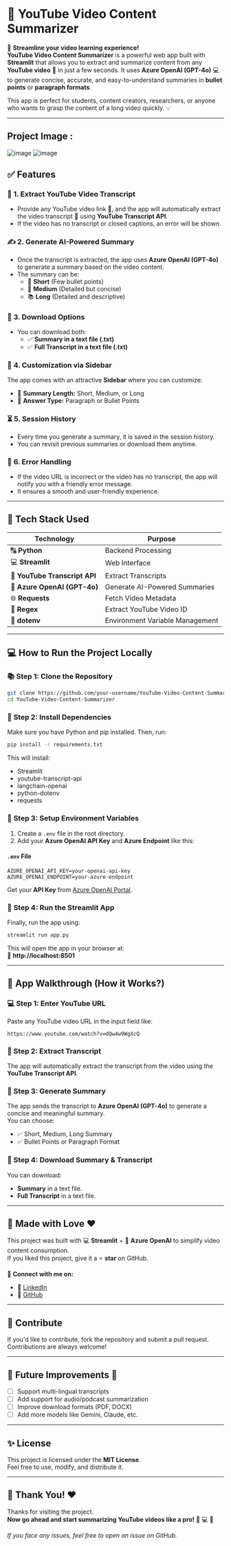 # 🎥 **YouTube Video Content Summarizer**

🚀 **Streamline your video learning experience!**  
**YouTube Video Content Summarizer** is a powerful web app built with **Streamlit** that allows you to extract and summarize content from any **YouTube video** 🎥 in just a few seconds. It uses **Azure OpenAI (GPT-4o)** 💻 to generate concise, accurate, and easy-to-understand summaries in **bullet points** or **paragraph formats**.  

This app is perfect for students, content creators, researchers, or anyone who wants to grasp the content of a long video quickly. 💡

---

## Project Image :
![image](https://github.com/user-attachments/assets/a369c063-70e0-484e-b1aa-fec3c4fea035)
![image](https://github.com/user-attachments/assets/db93ba37-1b5b-4dbd-b4d9-8140c789ec5d)



## ✅ **Features**

### 🚀 **1. Extract YouTube Video Transcript**
- Provide any YouTube video link 🔗, and the app will automatically extract the video transcript 🎤 using **YouTube Transcript API**.  
- If the video has no transcript or closed captions, an error will be shown.  

### ✍️ **2. Generate AI-Powered Summary**
- Once the transcript is extracted, the app uses **Azure OpenAI (GPT-4o)** to generate a summary based on the video content.  
- The summary can be:  
  - 📛 **Short** (Few bullet points)  
  - 📖 **Medium** (Detailed but concise)  
  - 📚 **Long** (Detailed and descriptive)  

### 📂 **3. Download Options**
- You can download both:  
  - ✅ **Summary in a text file (.txt)**  
  - ✅ **Full Transcript in a text file (.txt)**  

### 🌟 **4. Customization via Sidebar**
The app comes with an attractive **Sidebar** where you can customize:  
- 🔹 **Summary Length:** Short, Medium, or Long  
- 🔹 **Answer Type:** Paragraph or Bullet Points  

### ⏳ **5. Session History**
- Every time you generate a summary, it is saved in the session history.  
- You can revisit previous summaries or download them anytime.  

### 💖 **6. Error Handling**
- If the video URL is incorrect or the video has no transcript, the app will notify you with a friendly error message.  
- It ensures a smooth and user-friendly experience.  

---

## 🎨 **Tech Stack Used**
| Technology | Purpose |
|------------|---------|
| 🔠 **Python** | Backend Processing  |
| 💻 **Streamlit** | Web Interface  |
| 🎤 **YouTube Transcript API** | Extract Transcripts  |
| 🤖 **Azure OpenAI (GPT-4o)** | Generate AI-Powered Summaries  |
| 🌐 **Requests** | Fetch Video Metadata  |
| 🔗 **Regex** | Extract YouTube Video ID  |
| 📃 **dotenv** | Environment Variable Management  |

---

## 💻 **How to Run the Project Locally**

### 📚 **Step 1: Clone the Repository**
```bash
git clone https://github.com/your-username/YouTube-Video-Content-Summarizer.git
cd YouTube-Video-Content-Summarizer
```

### 💽 **Step 2: Install Dependencies**
Make sure you have Python and pip installed. Then, run:
```bash
pip install -r requirements.txt
```

This will install:
- Streamlit
- youtube-transcript-api
- langchain-openai
- python-dotenv
- requests

### 🔑 **Step 3: Setup Environment Variables**
1. Create a `.env` file in the root directory.  
2. Add your **Azure OpenAI API Key** and **Azure Endpoint** like this:  

#### `.env` File
```
AZURE_OPENAI_API_KEY=your-openai-api-key
AZURE_OPENAI_ENDPOINT=your-azure-endpoint
```

Get your **API Key** from [Azure OpenAI Portal](https://azure.microsoft.com/en-us/products/cognitive-services/openai-service/).  

### 🌟 **Step 4: Run the Streamlit App**
Finally, run the app using:
```bash
streamlit run app.py
```

This will open the app in your browser at:  
🔗 **http://localhost:8501**

---

## 🌟 **App Walkthrough (How it Works?)**
### 💻 Step 1: Enter YouTube URL
Paste any YouTube video URL in the input field like:  
```
https://www.youtube.com/watch?v=dQw4w9WgXcQ
```

### 🎤 Step 2: Extract Transcript
The app will automatically extract the transcript from the video using the **YouTube Transcript API**.  

### 🤖 Step 3: Generate Summary
The app sends the transcript to **Azure OpenAI (GPT-4o)** to generate a concise and meaningful summary.  
You can choose:  
- ✅ Short, Medium, Long Summary  
- ✅ Bullet Points or Paragraph Format  

### 📂 Step 4: Download Summary & Transcript
You can download:  
- **Summary** in a text file.  
- **Full Transcript** in a text file.  

---

## 🎁 **Made with Love ❤️**
This project was built with 💻 **Streamlit** + 🤖 **Azure OpenAI** to simplify video content consumption.  
If you liked this project, give it a ⭐ **star** on GitHub.  

🔗 **Connect with me on:**  
- 🌟 [LinkedIn]([https://www.linkedin.com/in/prateek-gaur-3099a7228/])  
- 🔗 [GitHub]([https://github.com/your-username](https://github.com/DrDarkShadow))  

---

## 🤝 **Contribute**
If you'd like to contribute, fork the repository and submit a pull request. Contributions are always welcome!  

---

## 🌟 **Future Improvements 🚀**
- [ ] Support multi-lingual transcripts  
- [ ] Add support for audio/podcast summarization  
- [ ] Improve download formats (PDF, DOCX)  
- [ ] Add more models like Gemini, Claude, etc.  

---

## ✨ **License**
This project is licensed under the **MIT License**.  
Feel free to use, modify, and distribute it.  

---

## 🎉 **Thank You! ❤️**
Thanks for visiting the project.  
**Now go ahead and start summarizing YouTube videos like a pro!** 🎥 💻 🚀  

_If you face any issues, feel free to open an issue on GitHub._

